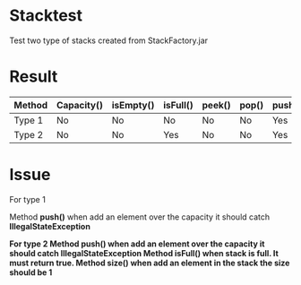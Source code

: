 # Stacktest

Test two type of stacks created from StackFactory.jar

# Result

| Method  | Capacity() | isEmpty() | isFull() | peek() | pop() | push() | size() |
|---------|------------|-----------|----------|--------|-------|--------|--------|
| Type 1  | No         | No        | No       | No     | No    | Yes    | No     |
| Type 2  | No         | No        | Yes      | No     | No    | Yes    | Yes    |

# Issue
For type 1 

Method <b>push()</b>
when add an element over the capacity it should catch <b>IllegalStateException<b><br>

For type 2
Method <b>push()</b>
when add an element over the capacity it should catch <b>IllegalStateException<b>
Method <b>isFull()</b>
when stack is full. It must return true.
Method <b>size()</b>
when add an element in the stack the size should be 1

